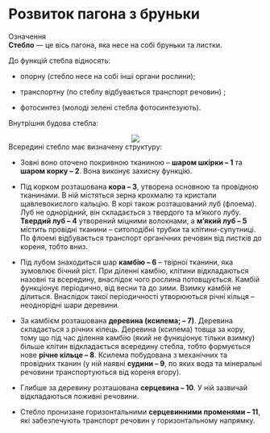 # Розвиток пагона з бруньки

<div class="eoz-wrap">
<span class="eoz">Означення</span>
<div class="eoz-text">
<b>Стебло</b> — це вiсь пагона, яка несе на собi бруньки та листки.
</div>
</div>

До функцій стебла відносять:

-   опорну (стебло несе на собі інші органи рослини);

-   транспортну (по стеблу відбувається транспорт речовин) ;

-   фотосинтез (молоді зелені стебла фотосинтезують).

Внутрішня будова стебла:

<div align="center">
<img src="kor_6.png" />
</div>
Всередині стебло має визначену структуру:

-   Зовні воно оточено покривною тканиною – **шаром шкірки – 1** та
    **шаром корку – 2**. Вона виконує захисну функцію.

-   Під корком розташована **кора – 3**, утворена основною та
    провідною тканинами. В ній містяться зерна крохмалю та кристали
    щавлевокислого кальцію. В корі також розташований луб (флоема). Луб
    не однорідний, він складається з твердого та м’якого лубу. **Твердий
    луб – 4** утворений міцними волокнами, а **м’який луб – 5** містить
    провідні тканини – ситоподібні трубки та клітини-супутниці. По
    флоемі відбувається транспорт органічних речовин від листків до
    кореня, тобто вниз.

-   Під лубом знаходиться шар **камбію – 6** – твірної тканини, яка
    зумовлює бічний ріст. При діленні камбію, клітини відкладаються
    назовні та всередину, внаслідок чого рослина потовщується. Камбій
    функціонує періодично, від весни та до зими. Взимку камбій
    не ділиться. Внаслідок такої періодичності утворюються річні кільця
    – неоднорідні шари деревини.

-   За камбієм розташована **деревина (ксилема; – 7)**. Деревина
    складається з річних кілець. Деревина (ксилема) товща за кору, тому
    що під час ділення камбію (який не функціонує тільки взимку) більше
    клітин відкладається всередину стебла, тобто формується нове **річне
    кільце – 8**. Ксилема побудована з механічних та провідних тканин (у
    ній наявні **судини – 9**, по яких вода та мінеральні речовини
    транспортуються від кореня вгору).

-   Глибше за деревину розташована **серцевина – 10**. У ній зазвичай
    відкладаються поживні речовини.

-   Стебло пронизане горизонтальними **серцевинними променями – 11**,
    які забезпечують транспорт речовин у горизонтальному напрямку.
